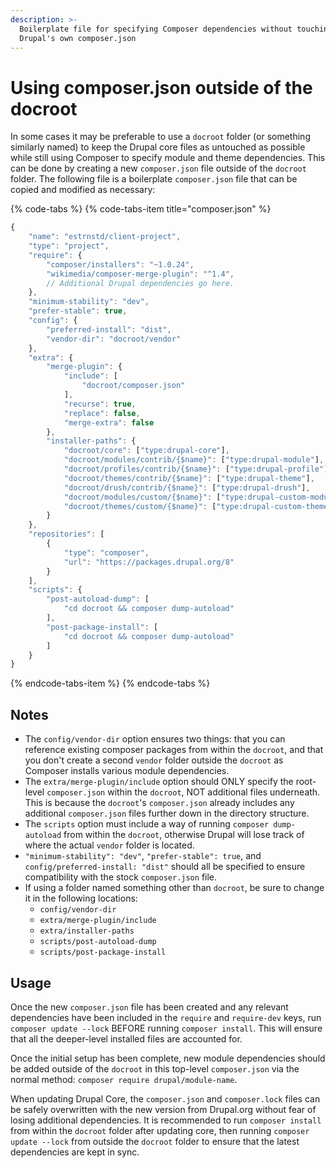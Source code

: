 ```yaml
---
description: >-
  Boilerplate file for specifying Composer dependencies without touching
  Drupal's own composer.json
---
```


# Using composer.json outside of the docroot

In some cases it may be preferable to use a `docroot` folder \(or something similarly named\) to keep the Drupal core files as untouched as possible while still using Composer to specify module and theme dependencies. This can be done by creating a new `composer.json` file outside of the `docroot` folder. The following file is a boilerplate `composer.json` file that can be copied and modified as necessary:

{% code-tabs %}
{% code-tabs-item title="composer.json" %}
```javascript
{
    "name": "estrnstd/client-project",
    "type": "project",
    "require": {
        "composer/installers": "~1.0.24",
        "wikimedia/composer-merge-plugin": "^1.4",
        // Additional Drupal dependencies go here.
    },
    "minimum-stability": "dev",
    "prefer-stable": true,
    "config": {
        "preferred-install": "dist",
        "vendor-dir": "docroot/vendor"
    },
    "extra": {
        "merge-plugin": {
            "include": [
                "docroot/composer.json"
            ],
            "recurse": true,
            "replace": false,
            "merge-extra": false
        },
        "installer-paths": {
            "docroot/core": ["type:drupal-core"],
            "docroot/modules/contrib/{$name}": ["type:drupal-module"],
            "docroot/profiles/contrib/{$name}": ["type:drupal-profile"],
            "docroot/themes/contrib/{$name}": ["type:drupal-theme"],
            "docroot/drush/contrib/{$name}": ["type:drupal-drush"],
            "docroot/modules/custom/{$name}": ["type:drupal-custom-module"],
            "docroot/themes/custom/{$name}": ["type:drupal-custom-theme"]
        }
    },
    "repositories": [
        {
            "type": "composer",
            "url": "https://packages.drupal.org/8"
        }
    ],
    "scripts": {
        "post-autoload-dump": [
            "cd docroot && composer dump-autoload"
        ],
        "post-package-install": [
            "cd docroot && composer dump-autoload"
        ]
    }
}
```
{% endcode-tabs-item %}
{% endcode-tabs %}

## Notes

* The `config/vendor-dir` option ensures two things: that you can reference existing composer packages from within the `docroot`, and that you don't create a second `vendor` folder outside the `docroot` as Composer installs various module dependencies.
* The `extra/merge-plugin/include` option should ONLY specify the root-level `composer.json` within the `docroot`, NOT additional files underneath. This is because the `docroot`'s `composer.json` already includes any additional `composer.json` files further down in the directory structure.
* The `scripts` option must include a way of running `composer dump-autoload` from within the `docroot`, otherwise Drupal will lose track of where the actual `vendor` folder is located.
* `"minimum-stability": "dev"`, `"prefer-stable": true`, and `config/preferred-install: "dist"` should all be specified to ensure compatibility with the stock `composer.json` file.
* If using a folder named something other than `docroot`, be sure to change it in the following locations:
  * `config/vendor-dir`
  * `extra/merge-plugin/include`
  * `extra/installer-paths`
  * `scripts/post-autoload-dump`
  * `scripts/post-package-install`

## Usage

Once the new `composer.json` file has been created and any relevant dependencies have been included in the `require` and `require-dev` keys, run `composer update --lock` BEFORE running `composer install`. This will ensure that all the deeper-level installed files are accounted for.

Once the initial setup has been complete, new module dependencies should be added outside of the `docroot` in this top-level `composer.json` via the normal method: `composer require drupal/module-name`.

When updating Drupal Core, the `composer.json` and `composer.lock` files can be safely overwritten with the new version from Drupal.org without fear of losing additional dependencies. It is recommended to run `composer install` from within the `docroot` folder after updating core, then running `composer update --lock` from outside the `docroot` folder to ensure that the latest dependencies are kept in sync.

